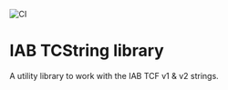 ![CI](https://github.com/advancedSTORE/lib_tcstring/workflows/CI/badge.svg)

# IAB TCString library
A utility library to work with the IAB TCF v1 & v2 strings.
